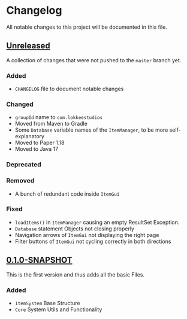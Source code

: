 # Changelog

All notable changes to this project will be documented in this file.

## [Unreleased]

A collection of changes that were not pushed to the `master` branch yet.

### Added
- `CHANGELOG` file to document notable changes

### Changed
- `groupId` name to `com.lokkeestudios`
- Moved from Maven to Gradle
- Some `Database` variable names of the `ItemManager`, to be more self-explanatory
- Moved to Paper 1.18
- Moved to Java 17

### Deprecated

### Removed
- A bunch of redundant code inside `ItemGui`

### Fixed
- `loadItems()` in `ItemManager` causing an empty ResultSet Exception.
- `Database` statement Objects not closing properly
- Navigation arrows of `ItemGui` not displaying the right page
- Filter buttons of `ItemGui` not cycling correctly in both directions

## [0.1.0-SNAPSHOT]

This is the first version and thus adds all the basic Files.

### Added
- `ItemSystem` Base Structure
- `Core` System Utils and Functionality

[Unreleased]: https://github.com/lokkeeWasTaken/Skylands/releases/tag/Unreleased
[0.1.0-SNAPSHOT]: https://github.com/lokkeeWasTaken/Skylands/releases/tag/0.1.0-SNAPSHOT
